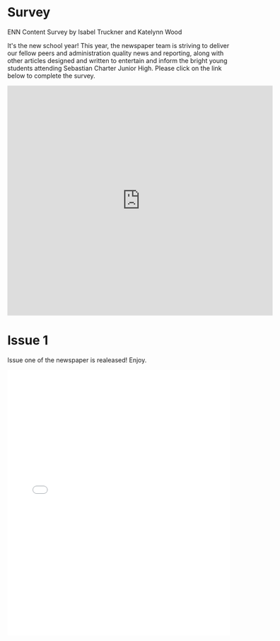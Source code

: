 
# Survey
ENN Content Survey
by Isabel Truckner and Katelynn Wood


It's the new school year! This year, the newspaper team is striving to deliver our fellow peers and administration quality news and reporting, along with other articles designed and written to entertain and inform the bright young students attending Sebastian Charter Junior High. Please click on the link below to complete the survey.
<iframe src="https://docs.google.com/forms/d/e/1FAIpQLScKvDpLUwEsYeA54flWLkDhLFpnzYankJllHFggaFeIGPkduQ/viewform?embedded=true" width="600" height="520" frameborder="0" marginheight="0" marginwidth="0">Loading...</iframe>
<br>

# Issue 1 
Issue one of the newspaper is realeased! Enjoy.

<embed src="ENN.pdf" type="application/pdf" width="100%" height="600px" />
